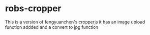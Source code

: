 # robs-cropper
This is a version of fengyuanchen's cropperjs it has an image upload function addded and a convert to jpg function 
